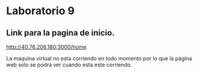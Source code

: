 # Laboratorio 9

## Link para la pagina de inicio.
  http://40.76.206.180:3000/home
  
  La maquina virtual no esta corriendo en todo momento por lo que la página web solo se podrá ver cuando esta este corriendo.
